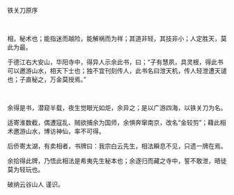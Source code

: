 铁关刀原序

 

相，秘术也；能指迷而越险，能解祸而为祥；其道非轻，其技非小；人定胜天，莫此为最。

于德江右大安山，华阳寺中，得异人示余此书，曰；“子有慧夙，具灵根，得此书可以邀游山水，相天下士也；独不宜刊刻传人，此书名曰泄天机，传人轻泄遭天谴也；子直秘之，万金莫授焉。”

 

余得是书，潜窥半载，夜生觉眼光如炬，余异之；是以广游四海，以铁关刀为名。

适寄淮数截，偶遭寇乱、贼欲捕余为国师，余惧奔窜南京，改名“金较剪”；藉此相术邀游山水，博访神仙，率不可得。

后侨寄太湖，有卖相者，书牌曰：我宗白云先生，相法瞬息不见，只遗一牌在焉。

余拾得此牌，乃悟此相法是希夷先生秘本也；余逐归而藏之寺中，誓不敢泄，晤徒莫为轻玩也。

破纳云谷山人 谨识。

